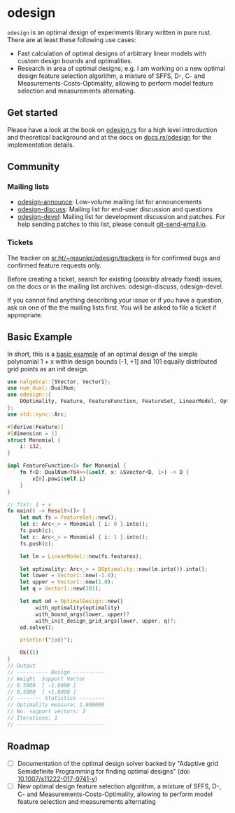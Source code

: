 # odesign

`odesign` is an optimal design of experiments library written in pure rust.
There are at least these following use cases:

- Fast calculation of optimal designs of arbitrary linear models with custom
  design bounds and optimalities.
- Research in area of optimal designs; e.g. I am working on a new optimal design
  feature selection algorithm, a mixture of SFFS, D-, C- and
  Measurements-Costs-Optimality, allowing to perform model feature selection and
  measurements alternating.

## Get started

Please have a look at the book on [odesign.rs](https://odesign.rs) for a high
level introduction and theoretical background and at the docs on
[docs.rs/odesign](https://docs.rs/odesign) for the implementation details.

## Community

### Mailing lists

- [odesign-announce](https://lists.sr.ht/~maunke/odesign-announce): Low-volume
  mailing list for announcements
- [odesign-discuss](https://lists.sr.ht/~maunke/odesign-discuss): Mailing list
  for end-user discussion and questions
- [odesign-devel](https://lists.sr.ht/~maunke/odesign-devel): Mailing list for
  development discussion and patches. For help sending patches to this list,
  please consult [git-send-email.io](https://git-send-email.io).

### Tickets

The tracker on
[sr.ht/~maunke/odesign/trackers](https://sr.ht/~maunke/odesign/trackers) is for
confirmed bugs and confirmed feature requests only.

Before creating a ticket, search for existing (possibly already fixed) issues,
on the docs or in the mailing list archives: odesign-discuss, odesign-devel.

If you cannot find anything describing your issue or if you have a question, ask
on one of the the mailing lists first. You will be asked to file a ticket if
appropriate.

## Basic Example

In short, this is a
[basic example](https://git.sr.ht/~maunke/odesign/tree/main/item/odesign-examples/examples/basic/main.rs)
of an optimal design of the simple polynomial 1 + x within design bounds [-1,
+1] and 101 equally distributed grid points as an init design.

```rust
use nalgebra::{SVector, Vector1};
use num_dual::DualNum;
use odesign::{
    DOptimality, Feature, FeatureFunction, FeatureSet, LinearModel, OptimalDesign, Result,
};
use std::sync::Arc;

#[derive(Feature)]
#[dimension = 1]
struct Monomial {
    i: i32,
}

impl FeatureFunction<1> for Monomial {
    fn f<D: DualNum<f64>>(&self, x: &SVector<D, 1>) -> D {
        x[0].powi(self.i)
    }
}

// f(x): 1 + x
fn main() -> Result<()> {
    let mut fs = FeatureSet::new();
    let c: Arc<_> = Monomial { i: 0 }.into();
    fs.push(c);
    let c: Arc<_> = Monomial { i: 1 }.into();
    fs.push(c);

    let lm = LinearModel::new(fs.features);

    let optimality: Arc<_> = DOptimality::new(lm.into()).into();
    let lower = Vector1::new(-1.0);
    let upper = Vector1::new(1.0);
    let q = Vector1::new(101);

    let mut od = OptimalDesign::new()
        .with_optimality(optimality)
        .with_bound_args(lower, upper)?
        .with_init_design_grid_args(lower, upper, q)?;
    od.solve();

    println!("{od}");

    Ok(())
}
// Output
// ---------- Design ----------
// Weight  Support Vector
// 0.5000  [ -1.0000 ]
// 0.5000  [ +1.0000 ]
// -------- Statistics --------
// Optimality measure: 1.000000
// No. support vectors: 2
// Iterations: 1
// ----------------------------
```

## Roadmap

- [ ] Documentation of the optimal design solver backed by "Adaptive grid
      Semidefinite Programming for finding optimal designs" (doi:
      [10.1007/s11222-017-9741-y](https://doi.org/10.1007/s11222-017-9741-y))
- [ ] New optimal design feature selection algorithm, a mixture of SFFS, D-, C-
      and Measurements-Costs-Optimality, allowing to perform model feature
      selection and measurements alternating
